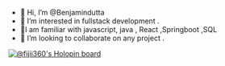 - 👋 Hi, I’m @Benjamindutta
- 👀 I’m interested in fullstack development  .
- 🌱I am familiar with javascript, java , React ,Springboot ,SQL
- 💞️ I’m looking to collaborate on any project  .

<!---
Benjamindutta/Benjamindutta is a ✨ special ✨ repository because its `README.md` (this file) appears on your GitHub profile.
You can click the Preview link to take a look at your changes.
--->
[![@fijii360's Holopin board](https://holopin.io/api/user/board?user=fijii360)](https://holopin.io/@fijii360)
